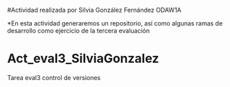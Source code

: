 #Actividad realizada por Silvia González Fernández ODAW1A

*En esta actividad generaremos un repositorio, así como algunas ramas de desarrollo como ejercicio de la tercera evaluación

# Act_eval3_SilviaGonzalez
Tarea eval3 control de versiones

